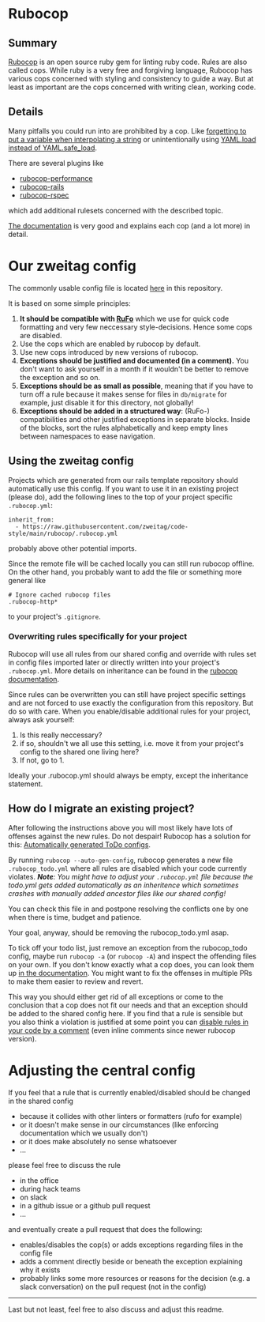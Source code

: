 # Rubocop

## Summary

[Rubocop](https://github.com/rubocop-hq/rubocop) is an open source ruby gem for linting ruby code. Rules are also called cops. While ruby is a very free and forgiving language, Rubocop has various cops concerned with styling and consistency to guide a way. But at least as important are the cops concerned with writing clean, working code.

## Details
Many pitfalls you could run into are prohibited by a cop. Like [forgetting to put a variable when interpolating a string](https://docs.rubocop.org/rubocop/cops_lint.html#lintemptyinterpolation) or unintentionally using [YAML.load instead of YAML.safe_load](https://docs.rubocop.org/rubocop/cops_security.html#securityyamlload).

There are several plugins like
* [rubocop-performance](https://github.com/rubocop-hq/rubocop-performance)
* [rubocop-rails](https://github.com/rubocop-hq/rubocop-rails)
* [rubocop-rspec](https://github.com/rubocop-hq/rubocop-rspec)

which add additional rulesets concerned with the described topic.

[The documentation](https://docs.rubocop.org/rubocop/index.html) is very good and explains each cop (and a lot more) in detail.

# Our zweitag config

The commonly usable config file is located [here](rubocop/.rubocop.yml) in this repository.

It is based on some simple principles:
1. **It should be compatible with [RuFo](https://github.com/ruby-formatter/rufo)** which we use for quick code formatting and very few neccessary style-decisions. Hence some cops are disabled.
1. Use the cops which are enabled by rubocop by default.
1. Use new cops introduced by new versions of rubocop.
1. **Exceptions should be justified and documented (in a comment).** You don't want to ask yourself in a month if it wouldn't be better to remove the exception and so on.
1. **Exceptions should be as small as possible**, meaning that if you have to turn off a rule because it makes sense for files in `db/migrate` for example, just disable it for this directory, not globally!
1. **Exceptions should be added in a structured way**:
(RuFo-) compatibilities and other justified exceptions in separate blocks. Inside of the blocks, sort the rules alphabetically and keep empty lines between namespaces to ease navigation.

## Using the zweitag config

Projects which are generated from our rails template repository should automatically use this config. If you want to use it in an existing project (please do), add the following lines to the top of your project specific `.rubocop.yml`:
```
inherit_from:
  - https://raw.githubusercontent.com/zweitag/code-style/main/rubocop/.rubocop.yml
```
probably above other potential imports.

Since the remote file will be cached locally you can still run rubocop offline. On the other hand, you probably want to add the file or something more general like
```
# Ignore cached rubocop files
.rubocop-http*
```
to your project's `.gitignore`.

### Overwriting rules specifically for your project

Rubocop will use all rules from our shared config and override with rules set in config files imported later or directly written into your project's `.rubocop.yml`. More details on inheritance can be found in the
[rubocop documentation](https://docs.rubocop.org/rubocop/configuration.html#inheritance).

Since rules can be overwritten you can still have project specific settings and are not forced to use exactly the configuration from this repository. But do so with care. When you enable/disable additional rules for your project, always ask yourself:
1. Is this really neccessary?
2. if so, shouldn't we all use this setting, i.e. move it from your project's config to the shared one living here?
3. If not, go to 1.

Ideally your .rubocop.yml should always be empty, except the inheritance statement.

## How do I migrate an existing project?

After following the instructions above you will most likely have lots of offenses against the new rules. Do not despair! Rubocop has a solution for this:
[Automatically generated ToDo configs](https://docs.rubocop.org/rubocop/configuration.html#automatically-generated-configuration).

By running `rubocop --auto-gen-config`, rubocop generates a new file `.rubocop_todo.yml` where all rules are disabled which your code currently violates. ***Note**: You might have to adjust your `.rubocop.yml` file because the todo.yml gets added automatically as an inheritence which sometimes crashes with manually added ancestor files like our shared config!*

You can check this file in and postpone resolving the conflicts one by one when there is time, budget and patience.

Your goal, anyway, should be removing the rubocop_todo.yml asap.

To tick off your todo list, just remove an exception from the rubocop_todo config, maybe run `rubocop -a` (or `rubocop -A`) and inspect the offending files on your own. If you don't know exactly what a cop does, you can look them up [in the documentation](https://docs.rubocop.org/rubocop/cops.html).
You might want to fix the offenses in multiple PRs to make them easier to review and revert.

This way you should either get rid of all exceptions or come to the conclusion that a cop does not fit our needs and that an exception should be added to the shared config here.
If you find that a rule is sensible but you also think a violation is justified at some point you can [disable rules in your code by a comment](https://docs.rubocop.org/rubocop/configuration.html#disabling-cops-within-source-code) (even inline comments since newer rubocop version).

# Adjusting the central config

If you feel that a rule that is currently enabled/disabled should be changed in the shared config
* because it collides with other linters or formatters (rufo for example)
* or it doesn't make sense in our circumstances (like enforcing documentation which we usually don't)
* or it does make absolutely no sense whatsoever
* ...

please feel free to discuss the rule
* in the office
* during hack teams
* on slack
* in a github issue or a github pull request
* ...

and eventually create a pull request that does the following:
* enables/disables the cop(s) or adds exceptions regarding files in the config file
* adds a comment directly beside or beneath the exception explaining why it exists
* probably links some more resources or reasons for the decision (e.g. a slack conversation) on the pull request (not in the config)

---

Last but not least, feel free to also discuss and adjust this readme.
